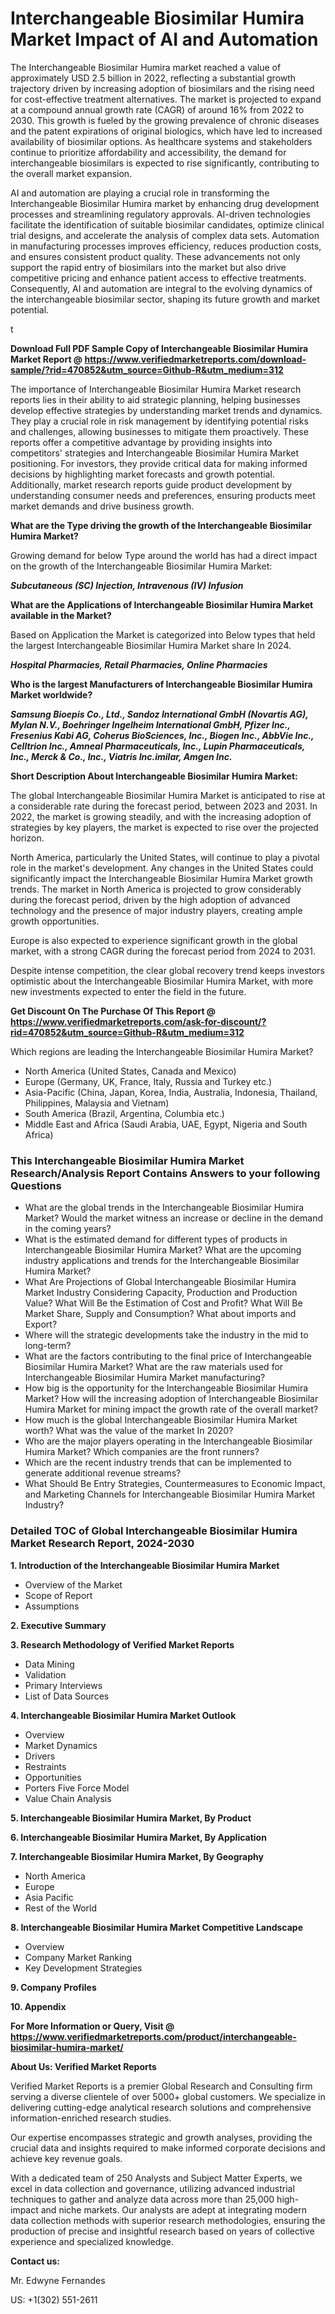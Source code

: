 <meta name="title" content="Global Interchangeable Biosimilar Humira Market Impact of AI and Automation"><meta name="description" content="The Interchangeable Biosimilar Humira market reached a value of approximately USD 2.5 billion in 2022, reflecting a substantial growth trajectory driven by increasing "><meta name="title" content="Interchangeable Biosimilar Humira Market Size, Share, Scope, Trends, Growth, Opportunities, Analysis, Forecast"><h1>Interchangeable Biosimilar Humira Market Impact of AI and Automation</h1><p>The Interchangeable Biosimilar Humira market reached a value of approximately USD 2.5 billion in 2022, reflecting a substantial growth trajectory driven by increasing adoption of biosimilars and the rising need for cost-effective treatment alternatives. The market is projected to expand at a compound annual growth rate (CAGR) of around 16% from 2022 to 2030. This growth is fueled by the growing prevalence of chronic diseases and the patent expirations of original biologics, which have led to increased availability of biosimilar options. As healthcare systems and stakeholders continue to prioritize affordability and accessibility, the demand for interchangeable biosimilars is expected to rise significantly, contributing to the overall market expansion.</p><p>AI and automation are playing a crucial role in transforming the Interchangeable Biosimilar Humira market by enhancing drug development processes and streamlining regulatory approvals. AI-driven technologies facilitate the identification of suitable biosimilar candidates, optimize clinical trial designs, and accelerate the analysis of complex data sets. Automation in manufacturing processes improves efficiency, reduces production costs, and ensures consistent product quality. These advancements not only support the rapid entry of biosimilars into the market but also drive competitive pricing and enhance patient access to effective treatments. Consequently, AI and automation are integral to the evolving dynamics of the interchangeable biosimilar sector, shaping its future growth and market potential.</p>t</p><p id="" class=""><strong>Download Full PDF Sample Copy of Interchangeable Biosimilar Humira Market Report @ <a href="https://www.verifiedmarketreports.com/download-sample/?rid=470852&utm_source=Github-R&utm_medium=312" target="_blank">https://www.verifiedmarketreports.com/download-sample/?rid=470852&utm_source=Github-R&utm_medium=312</a></strong></p><p>The importance of&nbsp;Interchangeable Biosimilar Humira Market research reports lies in their ability to aid strategic planning, helping businesses develop effective strategies by understanding market trends and dynamics. They play a crucial role in risk management by identifying potential risks and challenges, allowing businesses to mitigate them proactively. These reports offer a competitive advantage by providing insights into competitors' strategies and Interchangeable Biosimilar Humira Market positioning. For investors, they provide critical data for making informed decisions by highlighting market forecasts and growth potential. Additionally, market research reports guide product development by understanding consumer needs and preferences, ensuring products meet market demands and drive business growth.</p><p><strong>What are the&nbsp;Type driving the growth of the Interchangeable Biosimilar Humira Market?</strong></p><p id="" class="">Growing demand for below Type around the world has had a direct impact on the growth of the Interchangeable Biosimilar Humira Market:</p><em><strong>Subcutaneous (SC) Injection, Intravenous (IV) Infusion</strong></em></p><strong>What are the&nbsp;Applications&nbsp;of Interchangeable Biosimilar Humira Market available in the Market?</strong></p><p id="" class="">Based on Application the Market is categorized into Below types that held the largest Interchangeable Biosimilar Humira Market share In 2024.</p><em><strong>Hospital Pharmacies, Retail Pharmacies, Online Pharmacies</strong></em></p><strong>Who is the largest Manufacturers of Interchangeable Biosimilar Humira Market worldwide?</strong></p><p><em><strong>Samsung Bioepis Co., Ltd., Sandoz International GmbH (Novartis AG), Mylan N.V., Boehringer Ingelheim International GmbH, Pfizer Inc., Fresenius Kabi AG, Coherus BioSciences, Inc., Biogen Inc., AbbVie Inc., Celltrion Inc., Amneal Pharmaceuticals, Inc., Lupin Pharmaceuticals, Inc., Merck & Co., Inc., Viatris Inc.imilar, Amgen Inc.</strong></em></p><p id="" class=""><strong>Short Description About Interchangeable Biosimilar Humira Market:</strong></p><p>The global Interchangeable Biosimilar Humira Market is anticipated to rise at a considerable rate during the forecast period, between 2023 and 2031. In 2022, the market is growing steadily, and with the increasing adoption of strategies by key players, the market is expected to rise over the projected horizon.</p><p>North America, particularly the United States, will continue to play a pivotal role in the market's development. Any changes in the United States could significantly impact the Interchangeable Biosimilar Humira Market growth trends. The market in North America is projected to grow considerably during the forecast period, driven by the high adoption of advanced technology and the presence of major industry players, creating ample growth opportunities.</p><p>Europe is also expected to experience significant growth in the global market, with a strong CAGR during the forecast period from 2024 to 2031.</p><p>Despite intense competition, the clear global recovery trend keeps investors optimistic about the Interchangeable Biosimilar Humira Market, with more new investments expected to enter the field in the future.</p><p id="" class=""><strong>Get Discount On The Purchase Of This Report @ <a href="https://www.verifiedmarketreports.com/ask-for-discount/?rid=470852&utm_source=Github-R&utm_medium=312" target="_blank">https://www.verifiedmarketreports.com/ask-for-discount/?rid=470852&utm_source=Github-R&utm_medium=312</a></strong></p>Which regions are leading the Interchangeable Biosimilar Humira Market?</p><ul><li>North America (United States, Canada and Mexico)</li><li>Europe (Germany, UK, France, Italy, Russia and Turkey etc.)</li><li>Asia-Pacific (China, Japan, Korea, India, Australia, Indonesia, Thailand, Philippines, Malaysia and Vietnam)</li><li>South America (Brazil, Argentina, Columbia etc.)</li><li>Middle East and Africa (Saudi Arabia, UAE, Egypt, Nigeria and South Africa)</li></ul><h3 id="" class="">This Interchangeable Biosimilar Humira Market Research/Analysis Report Contains Answers to your following Questions</h3><ul><li>What are the global trends in the Interchangeable Biosimilar Humira Market? Would the market witness an increase or decline in the demand in the coming years?</li><li>What is the estimated demand for different types of products in Interchangeable Biosimilar Humira Market? What are the upcoming industry applications and trends for the Interchangeable Biosimilar Humira Market?</li><li>What Are Projections of Global Interchangeable Biosimilar Humira Market Industry Considering Capacity, Production and Production Value? What Will Be the Estimation of Cost and Profit? What Will Be Market Share, Supply and Consumption? What about imports and Export?</li><li>Where will the strategic developments take the industry in the mid to long-term?</li><li>What are the factors contributing to the final price of Interchangeable Biosimilar Humira Market? What are the raw materials used for Interchangeable Biosimilar Humira Market manufacturing?</li><li>How big is the opportunity for the Interchangeable Biosimilar Humira Market? How will the increasing adoption of Interchangeable Biosimilar Humira Market for mining impact the growth rate of the overall market?</li><li>How much is the global Interchangeable Biosimilar Humira Market worth? What was the value of the market In 2020?</li><li>Who are the major players operating in the Interchangeable Biosimilar Humira Market? Which companies are the front runners?</li><li>Which are the recent industry trends that can be implemented to generate additional revenue streams?</li><li>What Should Be Entry Strategies, Countermeasures to Economic Impact, and Marketing Channels for Interchangeable Biosimilar Humira Market Industry?</li></ul><h3 id="" class="">Detailed TOC of Global Interchangeable Biosimilar Humira Market Research Report, 2024-2030</h3><p id="" class=""><strong>1. Introduction of the Interchangeable Biosimilar Humira Market</strong></p><ul><li>Overview of the Market</li><li>Scope of Report</li><li>Assumptions</li></ul><p id="" class=""><strong>2. Executive Summary</strong></p><p id="" class=""><strong>3. Research Methodology of Verified Market Reports</strong></p><ul><li>Data Mining</li><li>Validation</li><li>Primary Interviews</li><li>List of Data Sources</li></ul><p id="" class=""><strong>4. Interchangeable Biosimilar Humira Market Outlook</strong></p><ul><li>Overview</li><li>Market Dynamics</li><li>Drivers</li><li>Restraints</li><li>Opportunities</li><li>Porters Five Force Model</li><li>Value Chain Analysis</li></ul><p id="" class=""><strong>5. Interchangeable Biosimilar Humira Market, By Product</strong></p><p id="" class=""><strong>6. Interchangeable Biosimilar Humira Market, By Application</strong></p><p id="" class=""><strong>7. Interchangeable Biosimilar Humira Market, By Geography</strong></p><ul><li>North America</li><li>Europe</li><li>Asia Pacific</li><li>Rest of the World</li></ul><p id="" class=""><strong>8. Interchangeable Biosimilar Humira Market Competitive Landscape</strong></p><ul><li>Overview</li><li>Company Market Ranking</li><li>Key Development Strategies</li></ul><p id="" class=""><strong>9. Company Profiles</strong></p><p id="" class=""><strong>10. Appendix</strong></p><p id="" class=""><strong>For More Information or Query, Visit @ <a href="https://www.verifiedmarketreports.com/product/interchangeable-biosimilar-humira-market/" target="_blank">https://www.verifiedmarketreports.com/product/interchangeable-biosimilar-humira-market/</a></strong></p><p id="" class=""><strong>About Us: Verified Market Reports</strong></p><p id="" class="">Verified Market Reports is a premier Global Research and Consulting firm serving a diverse clientele of over 5000+ global customers. We specialize in delivering cutting-edge analytical research solutions and comprehensive information-enriched research studies.</p><p id="" class="">Our expertise encompasses strategic and growth analyses, providing the crucial data and insights required to make informed corporate decisions and achieve key revenue goals.</p><p id="" class="">With a dedicated team of 250 Analysts and Subject Matter Experts, we excel in data collection and governance, utilizing advanced industrial techniques to gather and analyze data across more than 25,000 high-impact and niche markets. Our analysts are adept at integrating modern data collection methods with superior research methodologies, ensuring the production of precise and insightful research based on years of collective experience and specialized knowledge.</p><p id="" class=""><strong>Contact us:</strong></p><p id="" class="">Mr. Edwyne Fernandes</p><p id="" class="">US: +1(302) 551-2611</p>